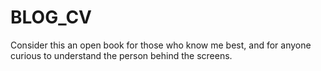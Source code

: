 # BLOG_CV
Consider this an open book for those who know me best, and for anyone curious to understand the person behind the screens.
